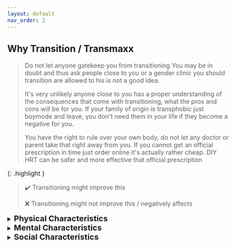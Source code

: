 ```yaml
---
layout: default
nav_order: 2
---
```


## Why Transition / Transmaxx

> Do not let anyone gatekeep you from transitioning
You may be in doubt and thus ask people close to you or a gender clinic you should transition are 
allowed to his is not a good idea.
>
> It's very unlikely anyone close to you has a proper understanding of the consequences that come with 
transitioning, what the pros and cons will be for you. If your family of origin is transphobic just 
boymode and leave, you don't need them in your life if they become a negative for you.
>
> You have the right to rule over your own body, do not let any doctor or parent take that right away from
you. If you cannot get an official prescription in time just order online it's actually rather cheap. DIY
HRT can be safer and more effective that official prescription

{: .highlight }
> :heavy_check_mark: Transitioning might improve this
>
> :x: Transitioning might not improve this / negatively affects

<details>
<summary><b><font size="+1">Physical Characteristics</font></b></summary>

|Reason|a |
|---|--|
{% for reason in site.data.physical -%}
    |:heavy_check_mark: {{ reason.positive }} |:x: {{ reason.negative }} |
{%- endfor -%}

</details>


<details>
<summary><b><font size="+1">Mental Characteristics</font></b></summary>
Gender Dysphoria
Demeanor Preferences
Lowered / Eliminated compulsion
Past Trauma
</details>

<details>
<summary><b><font size="+1">Social Characteristics</font></b></summary>
Attention
Broader Social Support
Family
Friends
Job
Residence area
Equal Access to programs and spaces
Finding a partner that matches your needs
</details>
